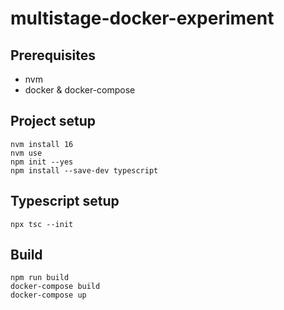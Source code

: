 # multistage-docker-experiment

## Prerequisites
- nvm
- docker & docker-compose
  

## Project setup
```
nvm install 16
nvm use
npm init --yes
npm install --save-dev typescript
```

## Typescript setup
```
npx tsc --init
```

## Build
```
npm run build
docker-compose build
docker-compose up
```
